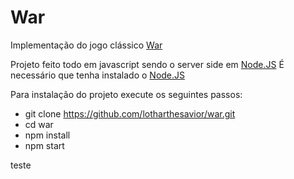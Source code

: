 War
===
Implementação do jogo clássico [War](http://pt.wikipedia.org/wiki/War)

Projeto feito todo em javascript sendo o server side em [Node.JS](http://nodejs.org/)
É necessário que tenha instalado o [Node.JS](http://nodejs.org/)

Para instalação do projeto execute os seguintes passos:

 - git clone https://github.com/lotharthesavior/war.git
 - cd war
 - npm install
 - npm start

teste
